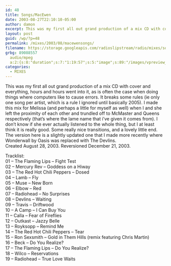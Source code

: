 ```yaml
---
id: 48
title: Songs/MacEwen
date: 2003-08-27T22:10:10-05:00
author: damon
excerpt: This was my first all out grand production of a mix CD with cover and everything, hours and hours went into it, as is often the case when doing things where computers like to cause errors. It breaks some rules (ie only one song per artist, which is a rule I ignored until basically 2005). I made this mix for Melissa (and perhaps a little for myself as well) when I and she left the proximity of each other and trundled off to McMaster and Queens respectively (that’s where the lame name that i’ve given it comes from).
layout: post
guid: /wp/?p=48
permalink: /mixes/2003/08/macewensongs/
filename: https://storage.googleapis.com/radioslipstream/radio/mixes/songs_MACEWEN.mp3
grbg: 89088557
  audio/mpeg
  a:2:{s:8:"duration";s:7:"1:19:57";s:5:"image";s:89:"/images/vpreview_center.png";}
categories:
  - MIXES
---
```


This was my first all out grand production of a mix CD with cover and everything, hours and hours went into it, as is often the case when doing things where computers like to cause errors. It breaks some rules (ie only one song per artist, which is a rule I ignored until basically 2005). I made this mix for Melissa (and perhaps a little for myself as well) when I and she left the proximity of each other and trundled off to McMaster and Queens respectively (that’s where the lame name that i’ve given it comes from). I don’t know if she ever actually listened to the whole thing, but I at least think it is really good. Some really nice transitions, and a lovely little end. The version here is a slightly updated one that I made more recently where Wonderwall by Oasis was replaced with The Devlins.  
Created August 28, 2003. Reversioned December 21, 2003.

Tracklist:  
01 – The Flaming Lips – Fight Test  
02 – Mercury Rev – Goddess on a Hiway  
03 – The Red Hot Chili Peppers – Dosed  
04 – Lamb – Fly  
05 – Muse – New Born  
06 – Elbow – Red  
07 – Radiohead – No Surprises  
08 – Devlins – Waiting  
09 – Travis – Driftwood  
10 – A Camp – I Can Buy You  
11 – Calla – Fear of Fireflies  
12 – Outkast – Jazzy Belle  
13 – Royksopp – Remind Me  
14 – The Red Hot Chili Peppers – Tear  
15 – Ron Sexsmith – Gold in Them Hills (remix featuring Chris Martin)  
16 – Beck – Do You Realize?  
17 – The Flaming Lips – Do You Realize?  
18 – Wilco – Reservations  
19 – Radiohead – True Love Waits
